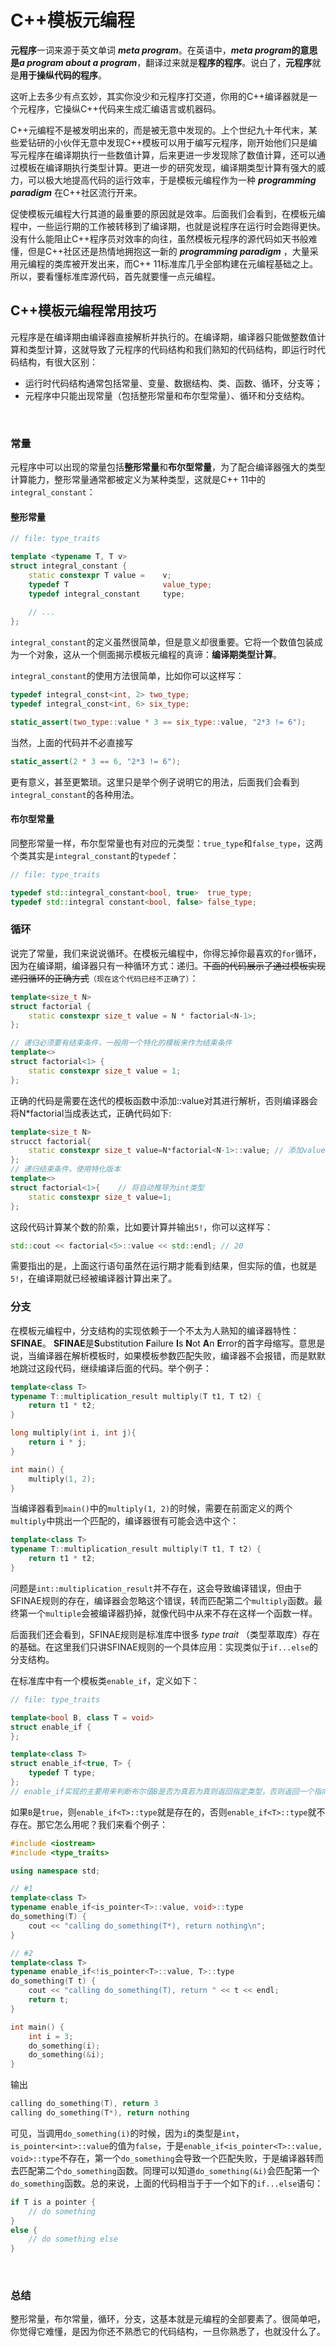 # C++模板元编程

**元程序**一词来源于英文单词 **_meta program_**。在英语中，**_meta program_**的意思是**_a program about a program_**，翻译过来就是**程序的程序**。说白了，**元程序**就是**用于操纵代码的程序**。

这听上去多少有点玄妙，其实你没少和元程序打交道，你用的C++编译器就是一个元程序，它操纵C++代码来生成汇编语言或机器码。

C++元编程不是被发明出来的，而是被无意中发现的。上个世纪九十年代末，某些爱钻研的小伙伴无意中发现C++模板可以用于编写元程序，刚开始他们只是编写元程序在编译期执行一些数值计算，后来更进一步发现除了数值计算，还可以通过模板在编译期执行类型计算。更进一步的研究发现，编译期类型计算有强大的威力，可以极大地提高代码的运行效率，于是模板元编程作为一种 **_programming paradigm_** 在C++社区流行开来。

促使模板元编程大行其道的最重要的原因就是效率。后面我们会看到，在模板元编程中，一些运行期的工作被转移到了编译期，也就是说程序在运行时会跑得更快。没有什么能阻止C++程序员对效率的向往，虽然模板元程序的源代码如天书般难懂，但是C++社区还是热情地拥抱这一新的 **_programming paradigm_** ，大量采用元编程的类库被开发出来，而C++ 11标准库几乎全部构建在元编程基础之上。所以，要看懂标准库源代码，首先就要懂一点元编程。

## C++模板元编程常用技巧

元程序是在编译期由编译器直接解析并执行的。在编译期，编译器只能做整数值计算和类型计算，这就导致了元程序的代码结构和我们熟知的代码结构，即运行时代码结构，有很大区别：

* 运行时代码结构通常包括常量、变量、数据结构、类、函数、循环，分支等；
* 元程序中只能出现常量（包括整形常量和布尔型常量）、循环和分支结构。

<br/>

### 常量

元程序中可以出现的常量包括**整形常量**和**布尔型常量**，为了配合编译器强大的类型计算能力，整形常量通常都被定义为某种类型，这就是C++ 11中的`integral_constant`：

#### 整形常量

```c++
// file: type_traits

template <typename T, T v>
struct integral_constant {
    static constexpr T value =    v;
    typedef T                     value_type;
    typedef integral_constant     type;
    
    // ...
};
```

`integral_constant`的定义虽然很简单，但是意义却很重要。它将一个数值包装成为一个对象，这从一个侧面揭示模板元编程的真谛：**编译期类型计算**。

`integral_constant`的使用方法很简单，比如你可以这样写：

```c++
typedef integral_const<int, 2> two_type;
typedef integral_const<int, 6> six_type;

static_assert(two_type::value * 3 == six_type::value, "2*3 != 6");
```

当然，上面的代码并不必直接写

```c++
static_assert(2 * 3 == 6, "2*3 != 6");
```

更有意义，甚至更繁琐。这里只是举个例子说明它的用法，后面我们会看到`integral_constant`的各种用法。

#### 布尔型常量

同整形常量一样，布尔型常量也有对应的元类型：`true_type`和`false_type`，这两个类其实是`integral_constant`的`typedef`：

```c++
// file: type_traits

typedef std::integral_constant<bool, true>  true_type;
typedef std::integral constant<bool, false> false_type;
```

### 循环

说完了常量，我们来说说循环。在模板元编程中，你得忘掉你最喜欢的`for`循环，因为在编译期，编译器只有一种循环方式：递归。~~下面的代码展示了通过模板实现递归循环的正确方式~~`（现在这个代码已经不正确了）`：

```c++
template<size_t N>
struct factorial {
    static constexpr size_t value = N * factorial<N-1>; 
};

// 递归必须要有结束条件，一般用一个特化的模板来作为结束条件
template<>
struct factorial<1> {
    static constexpr size_t value = 1;
};
```
正确的代码是需要在迭代的模板函数中添加::value对其进行解析，否则编译器会将N*factorial<N-1>当成表达式，正确代码如下:
```c++
template<size_t N>
strucct factorial{
    static constexpr size_t value=N*factorial<N-1>::value; // 添加value
};
// 递归结束条件，使用特化版本
template<>
struct factorial<1>{    // 将自动推导为int类型
    static constexpr size_t value=1;
};
```

这段代码计算某个数的阶乘，比如要计算并输出`5!`，你可以这样写：

```c++
std::cout << factorial<5>::value << std::endl; // 20
```

需要指出的是，上面这行语句虽然在运行期才能看到结果，但实际的值，也就是`5!`，在编译期就已经被编译器计算出来了。


### 分支

在模板元编程中，分支结构的实现依赖于一个不太为人熟知的编译器特性：**SFINAE**。 **SFINAE**是**S**ubstitution **F**ailure **I**s **N**ot **A**n **E**rror的首字母缩写。意思是说，当编译器在解析模板时，如果模板参数匹配失败，编译器不会报错，而是默默地跳过这段代码，继续编译后面的代码。举个例子：

```c++
template<class T>
typename T::multiplication_result multiply(T t1, T t2) {
    return t1 * t2;
}

long multiply(int i, int j){
    return i * j;
}

int main() {
    multiply(1, 2);
}
```

当编译器看到`main()`中的`multiply(1, 2)`的时候，需要在前面定义的两个`multiply`中挑出一个匹配的，编译器很有可能会选中这个：

```c++
template<class T>
typename T::multiplication_result multiply(T t1, T t2) {
    return t1 * t2;
}
```

问题是`int::multiplication_result`并不存在，这会导致编译错误，但由于SFINAE规则的存在，编译器会忽略这个错误，转而匹配第二个`multiply`函数。最终第一个`multiple`会被编译器扔掉，就像代码中从来不存在这样一个函数一样。

后面我们还会看到，SFINAE规则是标准库中很多 _type trait_ （类型萃取库）存在的基础。在这里我们只讲SFINAE规则的一个具体应用：实现类似于`if...else`的分支结构。

在标准库中有一个模板类`enable_if`，定义如下：

```c++
// file: type_traits

template<bool B, class T = void>
struct enable_if {
};

template<class T>
struct enable_if<true, T> {
    typedef T type;
};
// enable_if实现的主要用来判断布尔值B是否为真若为真则返回指定类型，否则返回一个指向任意表达式的指针(void(*))
```

如果`B`是`true`，则`enable_if<T>::type`就是存在的，否则`enable_if<T>::type`就不存在。那它怎么用呢？我们来看个例子：

```c++
#include <iostream>
#include <type_traits>

using namespace std;

// #1
template<class T>
typename enable_if<is_pointer<T>::value, void>::type
do_something(T) {
    cout << "calling do_something(T*), return nothing\n";
}

// #2
template<class T>
typename enable_if<!is_pointer<T>::value, T>::type
do_something(T t) {
    cout << "calling do_something(T), return " << t << endl;
    return t;
}

int main() {
    int i = 3;
    do_something(i);
    do_something(&i);
}
```

输出
```c++
calling do_something(T), return 3
calling do_something(T*), return nothing
```

可见，当调用`do_something(i)`的时候，因为`i`的类型是`int`，`is_pointer<int>::value`的值为`false`，于是`enable_if<is_pointer<T>::value, void>::type`不存在，第一个`do_something`会导致一个匹配失败，于是编译器转而去匹配第二个`do_something`函数。同理可以知道`do_something(&i)`会匹配第一个`do_something`函数。总的来说，上面的代码相当于于一个如下的`if...else`语句：

```c++
if T is a pointer {
    // do something
}
else {
    // do something else
}
```
<br/>

### 总结

整形常量，布尔常量，循环，分支，这基本就是元编程的全部要素了。很简单吧，你觉得它难懂，是因为你还不熟悉它的代码结构，一旦你熟悉了，也就没什么了。








